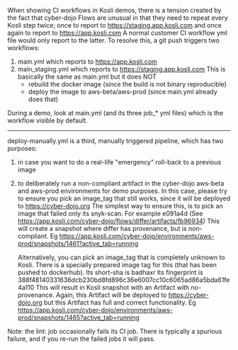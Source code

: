 
When showing CI workflows in Kosli demos, there is a tension created
by the fact that cyber-dojo Flows are unusual in that they need to 
repeat every Kosli step twice; once to report to https://staging.app.kosli.com
and once again to report to https://app.kosli.com
A normal customer CI workflow yml file would only report to the latter.
To resolve this, a git push triggers two workflows:

1) main.yml which reports to https://app.kosli.com
2) main_staging.yml which reports to https://staging.app.kosli.com
   This is basically the same as main.yml but it does NOT
   - rebuild the docker image (since the build is not binary reproducible)
   - deploy the image to aws-beta/aws-prod (since main.yml already does that)
    
During a demo, look at main.yml (and its three job_* yml files)
which is the workflow visible by default.

- - - - - - - - - - - - - - - - - - - - - - - - - - - - - - - - - -

deploy-manually.yml is a third, manually triggered pipeline, which has two purposes:
1) in case you want to do a real-life "emergency" roll-back to a previous image
2) to deliberately run a non-compliant artifact in the cyber-dojo aws-beta and aws-prod 
   environments for demo purposes. In this case, please try to ensure you pick an
   image_tag that still works, since it will be deployed to https://cyber-dojo.org
   The simplest way to ensure this, is to pick an image that failed only its
   snyk-scan. For example e091a4d (See https://app.kosli.com/cyber-dojo/flows/differ/artifacts/fb96934)
   This will create a snapshot where differ has provenance, but is non-compliant.
   Eg https://app.kosli.com/cyber-dojo/environments/aws-prod/snapshots/1461?active_tab=running
  
   Alternatively, you can pick an image_tag that is completely unknown to Kosli.
   There is a specially prepared image tag for this (that has been pushed to dockerhub).
   Its short-sha is badhaxr 
   Its fingerprint is 388f48140331636dcb230bd8fd896c36e6007cc10c6065ad86a5bda61fe4a110
   This will result in Kosli snapshot with an Artifact with no-provenance.
   Again, this Artifact will be deployed to https://cyber-dojo.org
   but this Artifact has full and correct functionality.
   Eg https://app.kosli.com/cyber-dojo/environments/aws-prod/snapshots/1465?active_tab=running


Note: the lint: job occasionally fails its CI job. 
   There is typically a spurious failure, and if you re-run the failed jobs it will pass.
